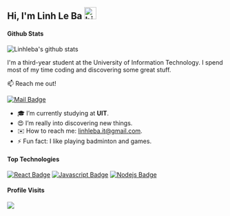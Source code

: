 ## Hi, I'm Linh Le Ba <img src="https://user-images.githubusercontent.com/1303154/88677602-1635ba80-d120-11ea-84d8-d263ba5fc3c0.gif" width="28px" alt="hi">

#### Github Stats

![Linhleba's github stats](https://github-readme-stats.vercel.app/api?username=linhleba&count_private=true&theme=tokyonight&hide=contribs,prs)

I'm a third-year student at the University of Information Technology. I spend most of my time coding and discovering some great stuff.

:mailbox: Reach me out!

[![Mail Badge](https://img.shields.io/badge/-linhleba-c0392b?style=flat&labelColor=c0392b&logo=gmail&logoColor=white)](mailto:linhleba.it@gmail.com)

- 🎓 I’m currently studying at **UIT**.
- 😍 I’m really into discovering new things.
- ✉️ How to reach me: linhleba.it@gmail.com.
- ⚡ Fun fact: I like playing badminton and games.

#### Top Technologies

<!-- TODO: Make technologies links takes you to repositories -->

[![React Badge](https://img.shields.io/badge/-React-61DBFB?style=for-the-badge&labelColor=black&logo=react&logoColor=61DBFB)](#) [![Javascript Badge](https://img.shields.io/badge/-Javascript-F0DB4F?style=for-the-badge&labelColor=black&logo=javascript&logoColor=F0DB4F)](#) [![Nodejs Badge](https://img.shields.io/badge/-Nodejs-3C873A?style=for-the-badge&labelColor=black&logo=node.js&logoColor=3C873A)](#)
<br />

#### Profile Visits

<img src="https://profile-counter.glitch.me/{linhleba}/count.svg"/>

<!-- <details>
<summary>
  More stuff about me
</summary>

<br >

</details> -->
